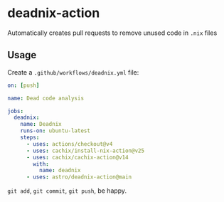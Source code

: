 # deadnix-action

Automatically creates pull requests to remove unused code in `.nix`
files

## Usage

Create a `.github/workflows/deadnix.yml` file:

```yaml
on: [push]

name: Dead code analysis

jobs:
  deadnix:
    name: Deadnix
    runs-on: ubuntu-latest
    steps:
      - uses: actions/checkout@v4
      - uses: cachix/install-nix-action@v25
      - uses: cachix/cachix-action@v14
        with:
          name: deadnix
      - uses: astro/deadnix-action@main
```

`git add`, `git commit`, `git push`, be happy.
